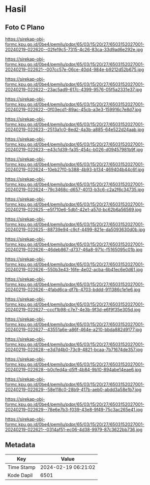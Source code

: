 # Hasil

## Foto C Plano

https://sirekap-obj-formc.kpu.go.id/0be4/pemilu/pdpr/65/03/15/20/27/6503152027001-20240219-022620--02fe19c5-7315-4c26-83ca-33d9ad6e292e.jpg

https://sirekap-obj-formc.kpu.go.id/0be4/pemilu/pdpr/65/03/15/20/27/6503152027001-20240219-022621--007cc57e-06ce-40d4-984e-b9212d52b675.jpg

https://sirekap-obj-formc.kpu.go.id/0be4/pemilu/pdpr/65/03/15/20/27/6503152027001-20240219-022622--23ac5ad9-617c-4399-9576-05f5a2331e37.jpg

https://sirekap-obj-formc.kpu.go.id/0be4/pemilu/pdpr/65/03/15/20/27/6503152027001-20240219-022622--0f03ecd1-89ac-45cb-a3e3-159916c7e8d7.jpg

https://sirekap-obj-formc.kpu.go.id/0be4/pemilu/pdpr/65/03/15/20/27/6503152027001-20240219-022623--2513a1c0-8ed2-4a3b-a885-64e522d24aab.jpg

https://sirekap-obj-formc.kpu.go.id/0be4/pemilu/pdpr/65/03/15/20/27/6503152027001-20240219-022623--e43c1d39-fa35-454c-b026-d09457981b9f.jpg

https://sirekap-obj-formc.kpu.go.id/0be4/pemilu/pdpr/65/03/15/20/27/6503152027001-20240219-022624--10eb27f0-b388-4b93-b134-469404b44c6f.jpg

https://sirekap-obj-formc.kpu.go.id/0be4/pemilu/pdpr/65/03/15/20/27/6503152027001-20240219-022624--79c3468c-d657-4013-b3c6-c2a2f6c34735.jpg

https://sirekap-obj-formc.kpu.go.id/0be4/pemilu/pdpr/65/03/15/20/27/6503152027001-20240219-022625--e5f710e6-5db1-42e1-a57d-bc62b6a56569.jpg

https://sirekap-obj-formc.kpu.go.id/0be4/pemilu/pdpr/65/03/15/20/27/6503152027001-20240219-022625--88739e94-c9cf-4499-821e-da5093630d0b.jpg

https://sirekap-obj-formc.kpu.go.id/0be4/pemilu/pdpr/65/03/15/20/27/6503152027001-20240219-022626--46deb867-d737-46a8-971c-f5165095c01b.jpg

https://sirekap-obj-formc.kpu.go.id/0be4/pemilu/pdpr/65/03/15/20/27/6503152027001-20240219-022626--550b3e43-16fe-4e02-acba-6b41ec6e0d61.jpg

https://sirekap-obj-formc.kpu.go.id/0be4/pemilu/pdpr/65/03/15/20/27/6503152027001-20240219-022626--4fabd6ca-df7b-4703-bddd-911386c1e1e6.jpg

https://sirekap-obj-formc.kpu.go.id/0be4/pemilu/pdpr/65/03/15/20/27/6503152027001-20240219-022627--cccf1b98-c7e7-4e3b-9f3d-e6f9f35e305d.jpg

https://sirekap-obj-formc.kpu.go.id/0be4/pemilu/pdpr/65/03/15/20/27/6503152027001-20240219-022627--43551a6e-a86f-464e-a210-bbda882d9177.jpg

https://sirekap-obj-formc.kpu.go.id/0be4/pemilu/pdpr/65/03/15/20/27/6503152027001-20240219-022628--e3d7d4b0-73c9-4821-bcaa-7b71674de357.jpg

https://sirekap-obj-formc.kpu.go.id/0be4/pemilu/pdpr/65/03/15/20/27/6503152027001-20240219-022628--b0cfed4a-d5ff-4b84-9b10-894abe14eae6.jpg

https://sirekap-obj-formc.kpu.go.id/0be4/pemilu/pdpr/65/03/15/20/27/6503152027001-20240219-022629--58e118c0-28b9-417b-aeb0-abdd3a58e1b7.jpg

https://sirekap-obj-formc.kpu.go.id/0be4/pemilu/pdpr/65/03/15/20/27/6503152027001-20240219-022629--78e6e7b3-f039-43e8-9f49-75c3ac265e41.jpg

https://sirekap-obj-formc.kpu.go.id/0be4/pemilu/pdpr/65/03/15/20/27/6503152027001-20240219-022621--0314af51-ec06-4d38-9979-87c3622bb736.jpg


## Metadata

| Key        | Value               |
| ---------- | ------------------- |
| Time Stamp | 2024-02-19 06:21:02 |
| Kode Dapil | 6501                |



